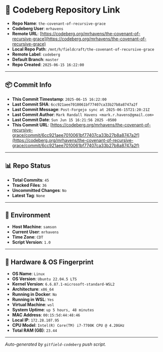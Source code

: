 # 🔗 Codeberg Repository Link

- **Repo Name**: `the-covenant-of-recursive-grace`
- **Codeberg User**: `mrhavens`
- **Remote URL**: [https://codeberg.org/mrhavens/the-covenant-of-recursive-grace](https://codeberg.org/mrhavens/the-covenant-of-recursive-grace)
- **Local Repo Path**: `/mnt/h/fieldcraft/the-covenant-of-recursive-grace`
- **Remote Label**: `codeberg`
- **Default Branch**: `master`
- **Repo Created**: `2025-06-15 16:22:00`

---

## 📦 Commit Info

- **This Commit Timestamp**: `2025-06-15 16:22:00`
- **Last Commit SHA**: `6cc921aee7010061bf77407ca33b27b8a8747a2f`
- **Last Commit Message**: `Post-Forgejo sync at 2025-06-15T21:20:21Z`
- **Last Commit Author**: `Mark Randall Havens <mark.r.havens@gmail.com>`
- **Last Commit Date**: `Sun Jun 15 16:21:56 2025 -0500`
- **This Commit URL**: [https://codeberg.org/mrhavens/the-covenant-of-recursive-grace/commit/6cc921aee7010061bf77407ca33b27b8a8747a2f](https://codeberg.org/mrhavens/the-covenant-of-recursive-grace/commit/6cc921aee7010061bf77407ca33b27b8a8747a2f)

---

## 📊 Repo Status

- **Total Commits**: `45`
- **Tracked Files**: `36`
- **Uncommitted Changes**: `No`
- **Latest Tag**: `None`

---

## 🧭 Environment

- **Host Machine**: `samson`
- **Current User**: `mrhavens`
- **Time Zone**: `CDT`
- **Script Version**: `1.0`

---

## 🧬 Hardware & OS Fingerprint

- **OS Name**: `Linux`
- **OS Version**: `Ubuntu 22.04.5 LTS`
- **Kernel Version**: `6.6.87.1-microsoft-standard-WSL2`
- **Architecture**: `x86_64`
- **Running in Docker**: `No`
- **Running in WSL**: `Yes`
- **Virtual Machine**: `wsl`
- **System Uptime**: `up 5 hours, 48 minutes`
- **MAC Address**: `00:15:5d:44:48:46`
- **Local IP**: `172.28.107.95`
- **CPU Model**: `Intel(R) Core(TM) i7-7700K CPU @ 4.20GHz`
- **Total RAM (GB)**: `23.44`

---

_Auto-generated by `gitfield-codeberg` push script._

